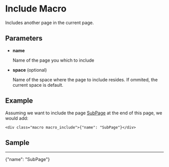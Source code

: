 # Include Macro

Includes another page in the current page.

## Parameters

*   **name**

    Name of the page you which to include

*   **space** (optional)

    Name of the space where the page to include resides.
    If ommited, the current space is default.

## Example

Assuming we want to include the page [SubPage][] at the end of this page, we would add:

    <div class="macro macro_include">{"name": "SubPage"}</div>

## Sample

---

<div class="macro macro_include">{"name": "SubPage"}</div>

  [SubPage]: /#/Documentation/SubPage
